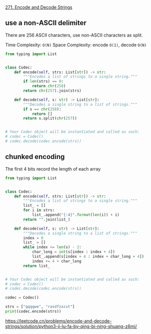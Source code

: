 [271. Encode and Decode Strings](https://leetcode.cn/problems/encode-and-decode-strings/)


## use a non-ASCII delimiter

There are 256 ASCII characters, use non-ASCII characters as split.


Time Complexity: `O(N)`
Space Complexity: encode `O(1)`, decode `O(N)`

```python
from typing import List


class Codec:
    def encode(self, strs: List[str]) -> str:
        """Encodes a list of strings to a single string."""
        if len(strs) == 0:
            return chr(258)
        return chr(257).join(strs)

    def decode(self, s: str) -> List[str]:
        """Decodes a single string to a list of strings."""
        if s == chr(258):
            return []
        return s.split(chr(257))


# Your Codec object will be instantiated and called as such:
# codec = Codec()
# codec.decode(codec.encode(strs))

```

## chunked encoding

The first 4 bits record the length of each array

```python
from typing import List


class Codec:
    def encode(self, strs: List[str]) -> str:
        """Encodes a list of strings to a single string."""
        list_ = []
        for i in strs:
            list_.append("{:4}".format(len(i)) + i)
        return "".join(list_)

    def decode(self, s: str) -> List[str]:
        """Decodes a single string to a list of strings."""
        index = 0
        list_ = []
        while index <= len(s) - 2:
            char_long = int(s[index : index + 4])
            list_.append(s[index + 4 : index + char_long + 4])
            index += 4 + char_long
        return list_


# Your Codec object will be instantiated and called as such:
# codec = Codec()
# codec.decode(codec.encode(strs))

codec = Codec()

strs = ["qqqqwe", "rasdfzxcvt"]
print(codec.encode(strs))
```


https://leetcode.cn/problems/encode-and-decode-strings/solution/python3-ji-lu-fa-by-qing-bi-ning-shuang-z6mi/